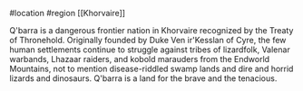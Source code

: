  #location #region [[Khorvaire]]

Q'barra is a dangerous frontier nation in Khorvaire recognized by the Treaty of Thronehold. Originally founded by Duke Ven ir'Kesslan of Cyre, the few human settlements continue to struggle against tribes of lizardfolk, Valenar warbands, Lhazaar raiders, and kobold marauders from the Endworld Mountains, not to mention disease-riddled swamp lands and dire and horrid lizards and dinosaurs. Q'barra is a land for the brave and the tenacious.
